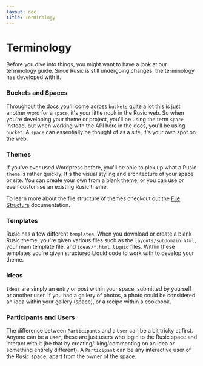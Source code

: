 ```yaml
---
layout: doc
title: Terminology
---
```


# Terminology

Before you dive into things, you might want to have a look at our terminology guide. Since Rusic is still undergoing changes, the terminology has developed with it.

### Buckets and Spaces

Throughout the docs you'll come across `buckets` quite a lot this is just another word for a `space`, it's your little nook in the Rusic web. So when you're developing your theme or project, you'll be using the term `space` instead, but when working with the API here in the docs, you'll be using `bucket`. A `space` can essentially be thought of as a site, it's your own spot on the web.

### Themes

If you've ever used Wordpress before, you'll be able to pick up what a Rusic `theme` is rather quickly. It's the visual styling and architecture of your space or site. You can create your own from a blank theme, or you can use or even customise an existing Rusic theme.

To learn more about the file structure of themes checkout out the [File Structure](/themes/file-structure/) documentation.

### Templates

Rusic has a few different `templates`. When you download or create a blank Rusic theme, you're given various files such as the `layouts/subdomain.html`, your main template file, and `ideas/*.html.liquid` files. Within these templates you're given structured Liquid code to work with to develop your theme.

### Ideas

`Ideas` are simply an entry or post within your space, submitted by yourself or another user. If you had a gallery of photos, a photo could be considered an idea within your gallery (space), or a recipe within a cookbook.


### Participants and Users

The difference between `Participants` and a `User` can be a bit tricky at first. Anyone can be a `User`, these are just users who login to the Rusic space and interact with it (be that by creating/liking/commenting on an idea or something entirely different). A `Participant` can be any interactive user of the Rusic space, apart from the owner of the space.
